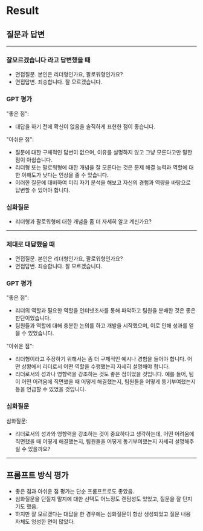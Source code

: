 # Result

## 질문과 답변

---

### 잘모르겠습니다 라고 답변했을 때

- 면접질문. 본인은 리더형인가요, 팔로워형인가요?
- 면접답변. 죄송합니다. 잘 모르겠습니다.

### GPT 평가

"좋은 점":
- 대답을 하기 전에 확신이 없음을 솔직하게 표현한 점이 좋습니다.

"아쉬운 점":
- 질문에 대한 구체적인 답변이 없으며, 이유를 설명하지 않고 그냥 모른다고만 말한 점이 아쉽습니다.
- 리더형 또는 팔로워형에 대한 개념을 잘 모른다는 것은 문제 해결 능력과 역할에 대한 이해도가 낮다는 인상을 줄 수 있습니다.
- 이러한 질문에 대비하여 미리 자기 분석을 해보고 자신의 경험과 역량을 바탕으로 답변할 수 있어야 합니다.

### 심화질문
- 리더형과 팔로워형에 대한 개념을 좀 더 자세히 알고 계신가요?

---

### 제대로 대답했을 때

- 면접질문. 본인은 리더형인가요, 팔로워형인가요?
- 면접답변. 죄송합니다. 잘 모르겠습니다.

### GPT 평가

"좋은 점":
- 리더의 역할과 필요한 역할을 인터넷조사를 통해 파악하고 팀원을 분배한 것은 좋은 판단이었습니다.
- 팀원들과 역할에 대해 충분한 논의를 하고 개발을 시작했으며, 이로 인해 성과를 얻을 수 있었습니다.

"아쉬운 점":
- 리더형이라고 주장하기 위해서는 좀 더 구체적인 예시나 경험을 들어야 합니다. 어떤 상황에서 리더로서 어떤 역할을 수행했는지 자세히 설명해야 합니다.
- 리더로서의 성과나 영향력을 강조하는 것도 좋은 점이었을 것입니다. 예를 들어, 팀이 어떤 어려움에 직면했을 때 어떻게 해결했는지, 팀원들을 어떻게 동기부여했는지 등을 언급할 수 있었을 것입니다.

### 심화질문

심화질문:
- 리더로서의 성과와 영향력을 강조하는 것이 중요하다고 생각하는데, 어떤 어려움에 직면했을 때 어떻게 해결했는지, 팀원들을 어떻게 동기부여했는지 자세히 설명해주실 수 있을까요?

---

## 프롬프트 방식 평가

- 좋은 점과 아쉬운 점 평가는 단순 프롬프트로도 좋았음.
- 심화질문을 던질지 말지에 대한 선택도 어느정도 랜덤성도 있었고, 질문을 잘 던지기도 했음.
- 하지만 잘 모르겠다는 대답을 한 경우에는 심화질문이 항상 생성되었고 질문 내용 자체도 엉성한 면이 많았다.